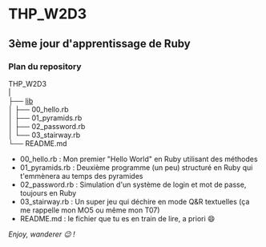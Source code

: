 # THP_W2D3

## 3ème jour d'apprentissage de Ruby

### Plan du repository

THP_W2D3  
|  
├── <a href="./tree/main/lib">lib</a>  
│   ├── 00_hello.rb  
│   ├── 01_pyramids.rb  
│   ├── 02_password.rb  
│   └── 03_stairway.rb  
└── README.md  
  
- 00_hello.rb : Mon premier "Hello World" en Ruby utilisant des méthodes
- 01_pyramids.rb : Deuxième programme (un peu) structuré en Ruby qui t'emmènera au temps des pyramides
- 02_password.rb : Simulation d'un système de login et mot de passe, toujours en Ruby
- 03_stairway.rb : Un super jeu qui déchire en mode Q&R textuelles (ça me rappelle mon MO5 ou même mon T07)
- README.md : le fichier que tu es en train de lire, a priori :smile:


<i>Enjoy, wanderer :wink: !</i>